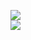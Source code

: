 [![](https://img.shields.io/badge/Made%20With-Github%20Spray-lightgrey.svg?style=for-the-badge&logo=github)](https://github.com/Annihil/github-spray#8543)  
[![](https://i.imgur.com/2DrTn0Z.gif)](https://github.com/Annihil/github-spray)